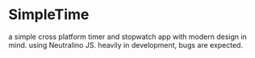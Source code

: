 # SimpleTime
a simple cross platform timer and stopwatch app with modern design in mind. using Neutralino JS. heavily in development, bugs are expected. 
